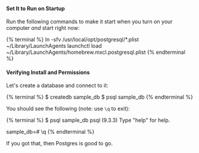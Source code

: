 #### Set It to Run on Startup

Run the following commands to make it start when you turn on your computer *and* start right now:

{% terminal %}
ln -sfv /usr/local/opt/postgresql/*.plist ~/Library/LaunchAgents
launchctl load ~/Library/LaunchAgents/homebrew.mxcl.postgresql.plist
{% endterminal %}

#### Verifying Install and Permissions

Let's create a database and connect to it:

{% terminal %}
$ createdb sample_db
$ psql sample_db
{% endterminal %}

You should see the following (note: use `\q` to exit):

{% terminal %}
$ psql sample_db
psql (9.3.3)
Type "help" for help.

sample_db=# \q
{% endterminal %}

If you got that, then Postgres is good to go.
